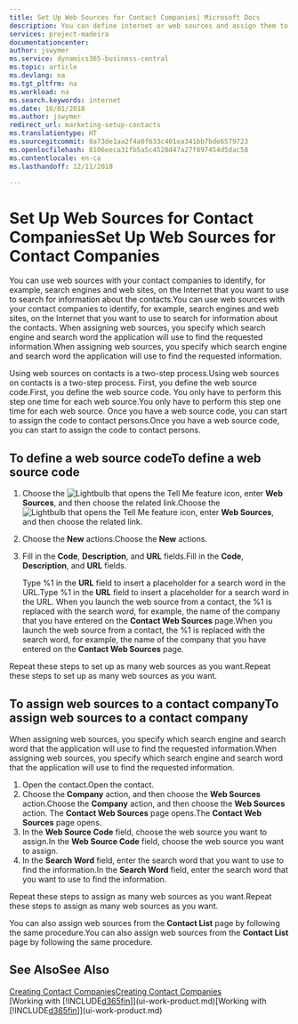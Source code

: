 ```yaml
---
title: Set Up Web Sources for Contact Companies| Microsoft Docs
description: You can define internet or web sources and assign them to a contact company to help identify how you want to search for information about your contacts.
services: project-madeira
documentationcenter: 
author: jswymer
ms.service: dynamics365-business-central
ms.topic: article
ms.devlang: na
ms.tgt_pltfrm: na
ms.workload: na
ms.search.keywords: internet
ms.date: 10/01/2018
ms.author: jswymer
redirect_url: marketing-setup-contacts
ms.translationtype: HT
ms.sourcegitcommit: 8a73de1aa2f4a0f633c401ea341bb7bde6579723
ms.openlocfilehash: 8106eeca31fb5a5c4528d47a27f897454d5dac58
ms.contentlocale: en-ca
ms.lasthandoff: 12/11/2018

---
```

# <a name="set-up-web-sources-for-contact-companies"></a><span data-ttu-id="196e1-103">Set Up Web Sources for Contact Companies</span><span class="sxs-lookup"><span data-stu-id="196e1-103">Set Up Web Sources for Contact Companies</span></span>
<span data-ttu-id="196e1-104">You can use web sources with your contact companies to identify, for example, search engines and web sites, on the Internet that you want to use to search for information about the contacts.</span><span class="sxs-lookup"><span data-stu-id="196e1-104">You can use web sources with your contact companies to identify, for example, search engines and web sites, on the Internet that you want to use to search for information about the contacts.</span></span> <span data-ttu-id="196e1-105">When assigning web sources, you specify which search engine and search word the application will use to find the requested information.</span><span class="sxs-lookup"><span data-stu-id="196e1-105">When assigning web sources, you specify which search engine and search word the application will use to find the requested information.</span></span>

<span data-ttu-id="196e1-106">Using web sources on contacts is a two-step process.</span><span class="sxs-lookup"><span data-stu-id="196e1-106">Using web sources on contacts is a two-step process.</span></span> <span data-ttu-id="196e1-107">First, you define the web source code.</span><span class="sxs-lookup"><span data-stu-id="196e1-107">First, you define the web source code.</span></span> <span data-ttu-id="196e1-108">You only have to perform this step one time for each web source.</span><span class="sxs-lookup"><span data-stu-id="196e1-108">You only have to perform this step one time for each web source.</span></span> <span data-ttu-id="196e1-109">Once you have a web source code, you can start to assign the code to contact persons.</span><span class="sxs-lookup"><span data-stu-id="196e1-109">Once you have a web source code, you can start to assign the code to contact persons.</span></span>

## <a name="to-define-a-web-source-code"></a><span data-ttu-id="196e1-110">To define a web source code</span><span class="sxs-lookup"><span data-stu-id="196e1-110">To define a web source code</span></span>
1. <span data-ttu-id="196e1-111">Choose the ![Lightbulb that opens the Tell Me feature](media/ui-search/search_small.png "Tell me what you want to do") icon, enter **Web Sources**, and then choose the related link.</span><span class="sxs-lookup"><span data-stu-id="196e1-111">Choose the ![Lightbulb that opens the Tell Me feature](media/ui-search/search_small.png "Tell me what you want to do") icon, enter **Web Sources**, and then choose the related link.</span></span>
2. <span data-ttu-id="196e1-112">Choose the **New** actions.</span><span class="sxs-lookup"><span data-stu-id="196e1-112">Choose the **New** actions.</span></span>
3. <span data-ttu-id="196e1-113">Fill in the **Code**, **Description**, and **URL** fields.</span><span class="sxs-lookup"><span data-stu-id="196e1-113">Fill in the **Code**, **Description**, and **URL** fields.</span></span>

    <span data-ttu-id="196e1-114">Type %1 in the **URL** field to insert a placeholder for a search word in the URL.</span><span class="sxs-lookup"><span data-stu-id="196e1-114">Type %1 in the **URL** field to insert a placeholder for a search word in the URL.</span></span> <span data-ttu-id="196e1-115">When you launch the web source from a contact, the %1 is replaced with the search word, for example, the name of the company that you have entered on the **Contact Web Sources** page.</span><span class="sxs-lookup"><span data-stu-id="196e1-115">When you launch the web source from a contact, the %1 is replaced with the search word, for example, the name of the company that you have entered on the **Contact Web Sources** page.</span></span>

<span data-ttu-id="196e1-116">Repeat these steps to set up as many web sources as you want.</span><span class="sxs-lookup"><span data-stu-id="196e1-116">Repeat these steps to set up as many web sources as you want.</span></span>

## <a name="to-assign-web-sources-to-a-contact-company"></a><span data-ttu-id="196e1-117">To assign web sources to a contact company</span><span class="sxs-lookup"><span data-stu-id="196e1-117">To assign web sources to a contact company</span></span>
<span data-ttu-id="196e1-118">When assigning web sources, you specify which search engine and search word that the application will use to find the requested information.</span><span class="sxs-lookup"><span data-stu-id="196e1-118">When assigning web sources, you specify which search engine and search word that the application will use to find the requested information.</span></span>

1. <span data-ttu-id="196e1-119">Open the contact.</span><span class="sxs-lookup"><span data-stu-id="196e1-119">Open the contact.</span></span>
2. <span data-ttu-id="196e1-120">Choose the **Company** action, and then choose the **Web Sources** action.</span><span class="sxs-lookup"><span data-stu-id="196e1-120">Choose the **Company** action, and then choose the **Web Sources** action.</span></span> <span data-ttu-id="196e1-121">The **Contact Web Sources** page opens.</span><span class="sxs-lookup"><span data-stu-id="196e1-121">The **Contact Web Sources** page opens.</span></span>
3. <span data-ttu-id="196e1-122">In the **Web Source Code** field, choose the web source you want to assign.</span><span class="sxs-lookup"><span data-stu-id="196e1-122">In the **Web Source Code** field, choose the web source you want to assign.</span></span>
4. <span data-ttu-id="196e1-123">In the **Search Word** field, enter the search word that you want to use to find the information.</span><span class="sxs-lookup"><span data-stu-id="196e1-123">In the **Search Word** field, enter the search word that you want to use to find the information.</span></span>

<span data-ttu-id="196e1-124">Repeat these steps to assign as many web sources as you want.</span><span class="sxs-lookup"><span data-stu-id="196e1-124">Repeat these steps to assign as many web sources as you want.</span></span>

<span data-ttu-id="196e1-125">You can also assign web sources from the **Contact List** page by following the same procedure.</span><span class="sxs-lookup"><span data-stu-id="196e1-125">You can also assign web sources from the **Contact List** page by following the same procedure.</span></span>

## <a name="see-also"></a><span data-ttu-id="196e1-126">See Also</span><span class="sxs-lookup"><span data-stu-id="196e1-126">See Also</span></span>
[<span data-ttu-id="196e1-127">Creating Contact Companies</span><span class="sxs-lookup"><span data-stu-id="196e1-127">Creating Contact Companies</span></span>](marketing-create-contact-companies.md)  
<span data-ttu-id="196e1-128">[Working with [!INCLUDE[d365fin](includes/d365fin_md.md)]](ui-work-product.md)</span><span class="sxs-lookup"><span data-stu-id="196e1-128">[Working with [!INCLUDE[d365fin](includes/d365fin_md.md)]](ui-work-product.md)</span></span>

